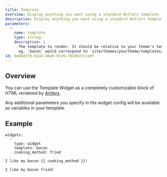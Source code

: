 ```yaml
---
title: Template
overview: Display anything you want using a standard Antlers template.
description: Display anything you want using a standard Antlers template from your theme.
parameters:
  -
    name: template
    type: string
    description: |
      The template to render. It should be relative to your theme's template directory.
      eg. `bacon` would correspond to `site/themes/yourtheme/templates/bacon.html`.
id: 6e884f39-63ad-46e0-9ce9-703463fccedf
---
```

## Overview

You can use the Template Widget as a completely customizable block of HTML rendered by [Antlers](/antlers).

Any additional parameters you specify in the widget config will be available as variables in your template.

## Example

``` .language-yaml
widgets:
  -
    type: widget
    template: bacon
    cooking_method: fried
```

```
I like my bacon {{ cooking_method }}!
```

``` .language-output
I like my bacon fried!
```
